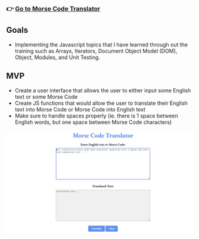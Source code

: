 ### 👉 [Go to Morse Code Translator](https://amrutas-mct.netlify.app)

## Goals
- Implementing the Javascript topics that I have learned through out the training such as Arrays, Iterators, Document Object Model (DOM), Object, Modules, and Unit Testing.



## MVP

 - Create a user interface that allows the user to either input some English text or some Morse Code
 - Create JS functions that would allow the user to translate their English text into Morse Code or Morse Code into English text
 - Make sure to handle spaces properly (ie. there is 1 space between English words, but one space between Morse Code characters)


![Morse Code Translator](public/MorseCode.png)